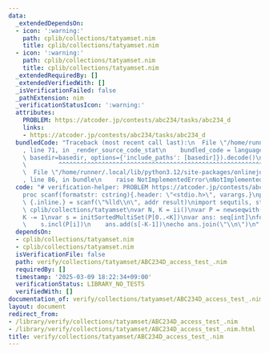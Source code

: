 ```yaml
---
data:
  _extendedDependsOn:
  - icon: ':warning:'
    path: cplib/collections/tatyamset.nim
    title: cplib/collections/tatyamset.nim
  - icon: ':warning:'
    path: cplib/collections/tatyamset.nim
    title: cplib/collections/tatyamset.nim
  _extendedRequiredBy: []
  _extendedVerifiedWith: []
  _isVerificationFailed: false
  _pathExtension: nim
  _verificationStatusIcon: ':warning:'
  attributes:
    PROBLEM: https://atcoder.jp/contests/abc234/tasks/abc234_d
    links:
    - https://atcoder.jp/contests/abc234/tasks/abc234_d
  bundledCode: "Traceback (most recent call last):\n  File \"/home/runner/.local/lib/python3.12/site-packages/onlinejudge_verify/documentation/build.py\"\
    , line 71, in _render_source_code_stat\n    bundled_code = language.bundle(stat.path,\
    \ basedir=basedir, options={'include_paths': [basedir]}).decode()\n          \
    \         ^^^^^^^^^^^^^^^^^^^^^^^^^^^^^^^^^^^^^^^^^^^^^^^^^^^^^^^^^^^^^^^^^^^^^^^^^^^^^^^^^\n\
    \  File \"/home/runner/.local/lib/python3.12/site-packages/onlinejudge_verify/languages/nim.py\"\
    , line 86, in bundle\n    raise NotImplementedError\nNotImplementedError\n"
  code: "# verification-helper: PROBLEM https://atcoder.jp/contests/abc234/tasks/abc234_d\n\
    proc scanf(formatstr: cstring){.header: \"<stdio.h>\", varargs.}\nproc ii(): int\
    \ {.inline.} = scanf(\"%lld\\n\", addr result)\nimport sequtils, strutils\nimport\
    \ cplib/collections/tatyamset\nvar N, K = ii()\nvar P = newseqwith(N, ii())\n\
    K -= 1\nvar s = initSortedMultiSet(P[0..<K])\nvar ans: seq[int]\nfor i in K..<N:\n\
    \    s.incl(P[i])\n    ans.add(s[-K-1])\necho ans.join(\"\\n\")\n"
  dependsOn:
  - cplib/collections/tatyamset.nim
  - cplib/collections/tatyamset.nim
  isVerificationFile: false
  path: verify/collections/tatyamset/ABC234D_access_test_.nim
  requiredBy: []
  timestamp: '2025-03-09 18:22:34+09:00'
  verificationStatus: LIBRARY_NO_TESTS
  verifiedWith: []
documentation_of: verify/collections/tatyamset/ABC234D_access_test_.nim
layout: document
redirect_from:
- /library/verify/collections/tatyamset/ABC234D_access_test_.nim
- /library/verify/collections/tatyamset/ABC234D_access_test_.nim.html
title: verify/collections/tatyamset/ABC234D_access_test_.nim
---
```

